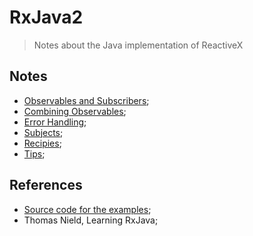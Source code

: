 [code-samples]: https://github.com/dexpota/rxjava2-playground

# RxJava2

> Notes about the Java implementation of ReactiveX

## Notes

- [Observables and Subscribers](./observables_and_subscribers.md);
- [Combining Observables](./combining.md);
- [Error Handling](./errors.md);
- [Subjects](./subjects.md);
- [Recipies](./recipies.md);
- [Tips](./tips.md);

## References

- [Source code for the examples][code-samples];
- Thomas Nield, Learning RxJava;
